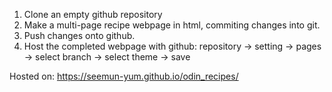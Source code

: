 1. Clone an empty github repository
2. Make a multi-page recipe webpage in html, commiting changes into git. 
3. Push changes onto github. 
4. Host the completed webpage with github: repository -> setting -> pages -> select branch -> select theme -> save 


Hosted on: https://seemun-yum.github.io/odin_recipes/ 